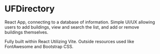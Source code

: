 # UFDirectory
React App, connecting to a database of information. Simple UI/UX allowing users to add buildings, view and search the list, and add or remove buildings themselves.

Fully built within React Utilizing Vite. Outside resources used like FontAwesome and Bootstrap CSS.
